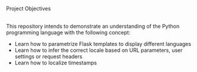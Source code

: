 Project Objectives<br><br>

This repository intends to demonstrate an understanding of the Python programming language with the following concept:<br>
* Learn how to parametrize Flask templates to display different languages<br>
* Learn how to infer the correct locale based on URL parameters, user settings or request headers<br>
* Learn how to localize timestamps

